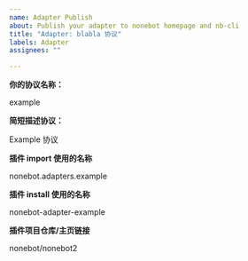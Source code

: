 ```yaml
---
name: Adapter Publish
about: Publish your adapter to nonebot homepage and nb-cli
title: "Adapter: blabla 协议"
labels: Adapter
assignees: ""

---
```


**你的协议名称：**

example

<!-- 协议连接时使用的名称：/<name>/ws -->

**简短描述协议：**

Example 协议

**插件 import 使用的名称**

nonebot.adapters.example

<!-- 或 nonebot_adapter_example 等合法包名 -->

**插件 install 使用的名称**

nonebot-adapter-example

<!--
例 1：nonebot-adapter-example

通过 pypi 安装

> 请事先发布插件到[pypi](https://pypi.org/)

例 2：git+https://github.com/nonebot/nonebot-adapter-example

从 github 仓库安装
-->

**插件项目仓库/主页链接**

nonebot/nonebot2

<!-- 默认 github 或其他完整链接，请勿使用 markdown 语法 -->
